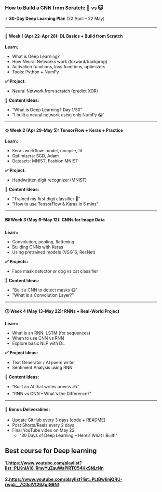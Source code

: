 ### How to Build a CNN from Scratch: 🐶 vs 🐱  
⚡️ **30-Day Deep Learning Plan** (22 April – 22 May)

---

#### 🧠 Week 1 (Apr 22–Apr 28): DL Basics + Build from Scratch  
**Learn:**  
- What is Deep Learning?  
- How Neural Networks work (forward/backprop)  
- Activation functions, loss functions, optimizers  
- Tools: Python + NumPy  

**✅ Project:**  
- Neural Network from scratch (predict XOR)  

**🎥 Content Ideas:**  
- "What is Deep Learning? Day 1/30"  
- "I built a neural network using only NumPy 😱"  

---

#### ⚙️ Week 2 (Apr 29–May 5): TensorFlow + Keras + Practice  
**Learn:**  
- Keras workflow: model, compile, fit  
- Optimizers: SGD, Adam  
- Datasets: MNIST, Fashion MNIST  

**✅ Project:**  
- Handwritten digit recognizer (MNIST)  

**🎥 Content Ideas:**  
- "Trained my first digit classifier 🚀"  
- "How to use TensorFlow & Keras in 5 mins"  

---

#### 🖼 Week 3 (May 6–May 12): CNNs for Image Data  
**Learn:**  
- Convolution, pooling, flattening  
- Building CNNs with Keras  
- Using pretrained models (VGG16, ResNet)  

**✅ Projects:**  
- Face mask detector or dog vs cat classifier  

**🎥 Content Ideas:**  
- "Built a CNN to detect masks 😷"  
- "What is a Convolution Layer?"  

---

#### 🕒 Week 4 (May 13–May 22): RNNs + Real-World Project  
**Learn:**  
- What is an RNN, LSTM (for sequences)  
- When to use CNN vs RNN  
- Explore basic NLP with DL  

**✅ Project Ideas:**  
- Text Generator / AI poem writer  
- Sentiment Analysis using RNN  

**🎥 Content Ideas:**  
- "Built an AI that writes poems ✍️"  
- "RNN vs CNN – What's the Difference?"  

---

#### 🧾 Bonus Deliverables:  
- Update GitHub every 3 days (code + README)  
- Post Shorts/Reels every 2 days  
- Final YouTube video on May 22:  
    - "30 Days of Deep Learning – Here’s What I Built!"  


## Best course for Deep learning
#### 1.https://www.youtube.com/playlist?list=PLKnIA16_RmvYuZauWaPlRTC54KxSNLtNn
#### 2.https://www.youtube.com/playlist?list=PLtBw6njQRU-rwp5__7C0oIVt26ZgjG9NI